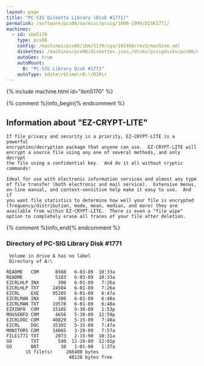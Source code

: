 ```yaml
---
layout: page
title: "PC-SIG Diskette Library (Disk #1771)"
permalink: /software/pcx86/sw/misc/pcsig/1000-1999/DISK1771/
machines:
  - id: ibm5170
    type: pcx86
    config: /machines/pcx86/ibm/5170/cga/1024kb/rev3/machine.xml
    diskettes: /machines/pcx86/diskettes.json,/disks/pcsigdisks/pcx86/diskettes.json
    autoGen: true
    autoMount:
      B: "PC-SIG Library Disk #1771"
    autoType: $date\r$time\rB:\rDIR\r
---
```


{% include machine.html id="ibm5170" %}

{% comment %}info_begin{% endcomment %}

## Information about "EZ-CRYPT-LITE"

    If file privacy and security is a priority, EZ-CRYPT-LITE is a powerful
    encryption/decryption package that anyone can use.  EZ-CRYPT-LITE will
    encrypt a source file using any one of several methods, and only decrypt
    the file using a confidential key.  And do it all without cryptic
    commands!
    
    Ideal for use with electronic information services and almost any type
    of file transfer (both electronic and mail service).  Extensive menus,
    on-line manual, and context-sensitive help make it easy to use.  And if
    you want file statistics to determine how well your file is encrypted
    (frequency/distribution, mode, mean, median, and more) they are
    available from within EZ-CRYPT-LITE.  There is even a "file wipe"
    option to completely erase all traces of your file after deletion.
{% comment %}info_end{% endcomment %}


### Directory of PC-SIG Library Disk #1771

     Volume in drive A has no label
     Directory of A:\

    README   COM      8560   6-03-89  10:33a
    README            5183   6-03-89  10:33a
    EZCRLHLP INX       300   6-01-89   7:26a
    EZCRLHLP TXT     24504   6-01-89   7:26a
    EZCRL    EXE     95205   6-01-89   6:47a
    EZCRLMAN INX       300   6-01-89   6:40a
    EZCRLMAN TXT     19578   6-01-89   6:40a
    EZXINFO  COM     15185   5-30-89   1:53p
    MOUSENFO COM      4656   5-30-89  12:59p
    EZCRLDOC COM     40829   5-15-89   7:48a
    EZCRL    DOC     35392   5-15-89   7:47a
    MONITORS COM     14065   3-28-89   7:57a
    FILE1771 TXT      2073   2-15-90  10:31a
    GO       TXT       540  12-20-89  12:01p
    GO       BAT        38   1-01-80   1:37a
           15 file(s)     266408 bytes
                           48128 bytes free
